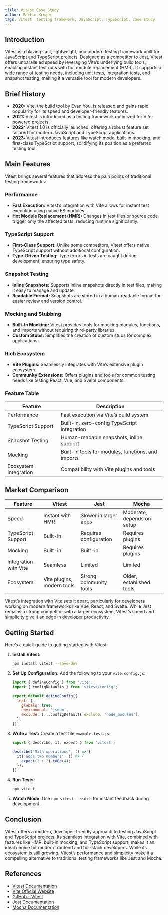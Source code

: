 ```yaml
---
title: Vitest Case Study
author: Martin Kruger
tags: Vitest, testing framework, JavaScript, TypeScript, case study
---
```


## Introduction

Vitest is a blazing-fast, lightweight, and modern testing framework built for JavaScript and TypeScript projects. Designed as a competitor to Jest, Vitest offers unparalleled speed by leveraging Vite’s underlying build tools, enabling instant test runs with hot module replacement (HMR). It supports a wide range of testing needs, including unit tests, integration tests, and snapshot testing, making it a versatile tool for modern developers.

## Brief History

- **2020:** Vite, the build tool by Evan You, is released and gains rapid popularity for its speed and developer-friendly features.
- **2021:** Vitest is introduced as a testing framework optimized for Vite-powered projects.
- **2022:** Vitest 1.0 is officially launched, offering a robust feature set tailored for modern JavaScript and TypeScript applications.
- **2023:** Vitest introduces features like watch mode, built-in mocking, and first-class TypeScript support, solidifying its position as a preferred testing tool.

## Main Features

Vitest brings several features that address the pain points of traditional testing frameworks:

### Performance

- **Fast Execution:** Vitest’s integration with Vite allows for instant test execution using native ES modules.
- **Hot Module Replacement (HMR):** Changes in test files or source code trigger only the affected tests, reducing runtime significantly.

### TypeScript Support

- **First-Class Support:** Unlike some competitors, Vitest offers native TypeScript support without additional configuration.
- **Type-Driven Testing:** Type errors in tests are caught during development, ensuring type safety.

### Snapshot Testing

- **Inline Snapshots:** Supports inline snapshots directly in test files, making it easy to manage and update.
- **Readable Format:** Snapshots are stored in a human-readable format for easier review and version control.

### Mocking and Stubbing

- **Built-In Mocking:** Vitest provides tools for mocking modules, functions, and imports without requiring third-party libraries.
- **Custom Stubs:** Simplifies the creation of custom stubs for complex applications.

### Rich Ecosystem

- **Vite Plugins:** Seamlessly integrates with Vite’s extensive plugin ecosystem.
- **Community Extensions:** Offers plugins and tools for common testing needs like testing React, Vue, and Svelte components.

### Feature Table

| Feature               | Description                                        |
| --------------------- | -------------------------------------------------- |
| Performance           | Fast execution via Vite’s build system             |
| TypeScript Support    | Built-in, zero-config TypeScript integration       |
| Snapshot Testing      | Human-readable snapshots, inline support           |
| Mocking               | Built-in tools for modules, functions, and imports |
| Ecosystem Integration | Compatibility with Vite plugins and tools          |

## Market Comparison

| Feature               | Vitest                     | Jest                   | Mocha                      |
| --------------------- | -------------------------- | ---------------------- | -------------------------- |
| Speed                 | Instant with HMR           | Slower in larger apps  | Moderate, depends on setup |
| TypeScript Support    | Built-in                   | Requires configuration | Requires plugins           |
| Mocking               | Built-in                   | Built-in               | Requires plugins           |
| Integration with Vite | Seamless                   | Limited                | Limited                    |
| Ecosystem             | Vite plugins, modern tools | Strong community tools | Older, established tools   |

Vitest’s integration with Vite sets it apart, particularly for developers working on modern frameworks like Vue, React, and Svelte. While Jest remains a strong competitor with a larger ecosystem, Vitest’s speed and simplicity give it an edge in developer productivity.

## Getting Started

Here’s a quick guide to getting started with Vitest:

1. **Install Vitest:**

   ```bash
   npm install vitest --save-dev
   ```

2. **Set Up Configuration:** Add the following to your `vite.config.js`:

   ```javascript
   import { defineConfig } from 'vite';
   import { configDefaults } from 'vitest/config';

   export default defineConfig({
     test: {
       globals: true,
       environment: 'jsdom',
       exclude: [...configDefaults.exclude, 'node_modules'],
     },
   });
   ```

3. **Write a Test:** Create a test file `example.test.js`:

   ```javascript
   import { describe, it, expect } from 'vitest';

   describe('Math operations', () => {
     it('adds two numbers', () => {
       expect(2 + 2).toBe(4);
     });
   });
   ```

4. **Run Tests:**

   ```bash
   npx vitest
   ```

5. **Watch Mode:** Use `npx vitest --watch` for instant feedback during development.

## Conclusion

Vitest offers a modern, developer-friendly approach to testing JavaScript and TypeScript projects. Its seamless integration with Vite, combined with features like HMR, built-in mocking, and TypeScript support, makes it an ideal choice for modern frontend and full-stack developers. While its ecosystem is still growing, Vitest’s performance and simplicity make it a compelling alternative to traditional testing frameworks like Jest and Mocha.

## References

- [Vitest Documentation](https://vitest.dev/)
- [Vite Official Website](https://vitejs.dev/)
- [GitHub - Vitest](https://github.com/vitest-dev/vitest)
- [Jest Documentation](https://jestjs.io/)
- [Mocha Documentation](https://mochajs.org/)
